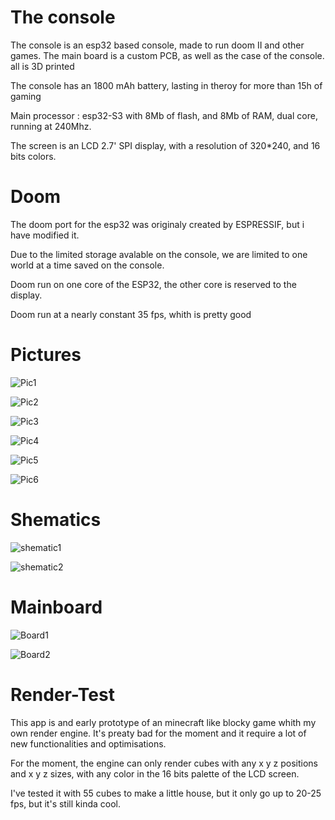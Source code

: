 # The console
The console is an esp32 based console, made to run doom II and other games.
The main board is a custom PCB, as well as the case of the console.
all is 3D printed

The console has an 1800 mAh battery, lasting in theroy for more than 15h of gaming

Main processor : esp32-S3 with 8Mb of flash, and 8Mb of RAM, dual core, running at 240Mhz.

The screen is an LCD 2.7' SPI display, with a resolution of 320*240, and 16 bits colors.

# Doom

The doom port for the esp32 was originaly created by ESPRESSIF, but i have modified it.

Due to the limited storage avalable on the console, we are limited to one world at a time saved on the console.

Doom run on one core of the ESP32, the other core is reserved to the display.

Doom run at a nearly constant 35 fps, whith is pretty good

# Pictures

![Pic1](https://github.com/RaphoufouLeFou/Doom-console-ESP32/blob/main/Console/Pictures/IMG20230617225416.jpg)

![Pic2](https://github.com/RaphoufouLeFou/Doom-console-ESP32/blob/main/Console/Pictures/IMG20230617225423.jpg)

![Pic3](https://github.com/RaphoufouLeFou/Doom-console-ESP32/blob/main/Console/Pictures/IMG20230617225437.jpg)

![Pic4](https://github.com/RaphoufouLeFou/Doom-console-ESP32/blob/main/Console/Pictures/IMG20230617225511.jpg)

![Pic5](https://github.com/RaphoufouLeFou/Doom-console-ESP32/blob/main/Console/Pictures/IMG20230617225515.jpg)

![Pic6](https://github.com/RaphoufouLeFou/Doom-console-ESP32/blob/main/Console/Pictures/IMG20230617225528.jpg)

# Shematics

![shematic1](https://github.com/RaphoufouLeFou/Doom-console-ESP32/blob/main/Console/Shematics/Sheet_1.png)

![shematic2](https://github.com/RaphoufouLeFou/Doom-console-ESP32/blob/main/Console/Shematics/Sheet_2.png)

# Mainboard

![Board1](https://github.com/RaphoufouLeFou/Doom-console-ESP32/blob/main/Console/Board/PCB_PCB_doom%20pc%202_3_2023-06-17.png)

![Board2](https://github.com/RaphoufouLeFou/Doom-console-ESP32/blob/main/Console/Board/PCB_PCB_doom%20pc%202_3_2023-06-172.png)

# Render-Test

This app is and early prototype of an minecraft like blocky game whith my own render engine. It's preaty bad for the moment and it require a lot of new functionalities and optimisations.

For the moment, the engine can only render cubes with any x y z positions and x y z sizes, with any color in the 16 bits palette of the LCD screen.

I've tested it with 55 cubes to make a little house, but it only go up to 20-25 fps, but it's still kinda cool.